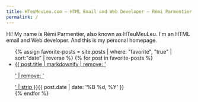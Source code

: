```yaml
---
title: HTeuMeuLeu.com — HTML Email and Web Developer — Rémi Parmentier
permalink: /
---
```

<div class="intro">
    Hi! My name is Rémi Parmentier, also known as HTeuMeuLeu. I'm an HTML email and Web developer. And this is my personal homepage.
</div>
<ul class="posts-list">
{% assign favorite-posts = site.posts | where: "favorite", "true" | sort:"date" | reverse  %}
{% for post in favorite-posts %}
<li class="posts-list-item posts-list-item--favorite"><a href="{{ post.url }}">{{ post.title | markdownify | remove: '<p>' | remove: '</p>' | strip }}</a><time datetime="{{ post.date | date_to_xmlschema}}">{{ post.date | date: '%B %d, %Y' }}</time></li>
{% endfor %}
</ul>